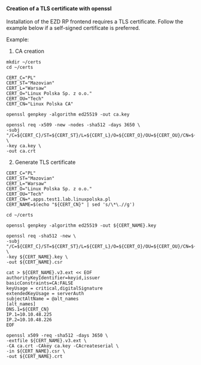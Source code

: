 #### Creation of a TLS certificate with openssl

Installation of the EZD RP frontend requires a TLS certificate. Follow the example below if a self-signed certificate is preferred.

Example:

1. CA creation  

```
mkdir ~/certs
cd ~/certs

CERT_C="PL"
CERT_ST="Mazovian"
CERT_L="Warsaw"
CERT_O="Linux Polska Sp. z o.o."
CERT_OU="Tech"
CERT_CN="Linux Polska CA"

openssl genpkey -algorithm ed25519 -out ca.key

openssl req -x509 -new -nodes -sha512 -days 3650 \
-subj "/C=${CERT_C}/ST=${CERT_ST}/L=${CERT_L}/O=${CERT_O}/OU=${CERT_OU}/CN=${CERT_CN}" \
-key ca.key \
-out ca.crt
```

2. Generate TLS certificate

```
CERT_C="PL"
CERT_ST="Mazovian"
CERT_L="Warsaw"
CERT_O="Linux Polska Sp. z o.o."
CERT_OU="Tech"
CERT_CN=*.apps.test1.lab.linuxpolska.pl
CERT_NAME=$(echo "${CERT_CN}" | sed 's/\*\.//g')

cd ~/certs

openssl genpkey -algorithm ed25519 -out ${CERT_NAME}.key

openssl req -sha512 -new \
-subj "/C=${CERT_C}/ST=${CERT_ST}/L=${CERT_L}/O=${CERT_O}/OU=${CERT_OU}/CN=${CERT_CN}" \
-key ${CERT_NAME}.key \
-out ${CERT_NAME}.csr

cat > ${CERT_NAME}.v3.ext << EOF
authorityKeyIdentifier=keyid,issuer
basicConstraints=CA:FALSE
keyUsage = critical,digitalSignature
extendedKeyUsage = serverAuth
subjectAltName = @alt_names
[alt_names]
DNS.1=${CERT_CN}
IP.1=10.10.48.225
IP.2=10.10.48.226
EOF

openssl x509 -req -sha512 -days 3650 \
-extfile ${CERT_NAME}.v3.ext \
-CA ca.crt -CAkey ca.key -CAcreateserial \
-in ${CERT_NAME}.csr \
-out ${CERT_NAME}.crt
```
